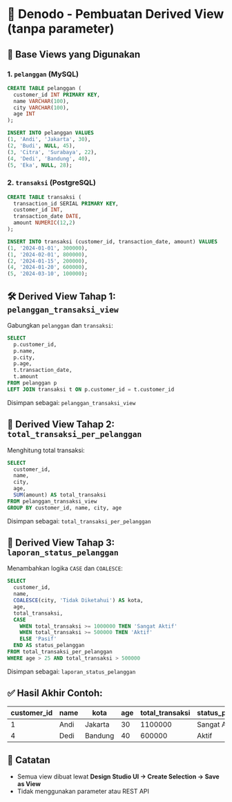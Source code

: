 
# 📘 Denodo - Pembuatan Derived View (tanpa parameter)

## 🧱 Base Views yang Digunakan

### 1. `pelanggan` (MySQL)
```sql
CREATE TABLE pelanggan (
  customer_id INT PRIMARY KEY,
  name VARCHAR(100),
  city VARCHAR(100),
  age INT
);

INSERT INTO pelanggan VALUES
(1, 'Andi', 'Jakarta', 30),
(2, 'Budi', NULL, 45),
(3, 'Citra', 'Surabaya', 22),
(4, 'Dedi', 'Bandung', 40),
(5, 'Eka', NULL, 28);
```

### 2. `transaksi` (PostgreSQL)
```sql
CREATE TABLE transaksi (
  transaction_id SERIAL PRIMARY KEY,
  customer_id INT,
  transaction_date DATE,
  amount NUMERIC(12,2)
);

INSERT INTO transaksi (customer_id, transaction_date, amount) VALUES
(1, '2024-01-01', 300000),
(1, '2024-02-01', 800000),
(2, '2024-01-15', 200000),
(4, '2024-01-20', 600000),
(5, '2024-03-10', 100000);
```

## 🛠 Derived View Tahap 1: `pelanggan_transaksi_view`

Gabungkan `pelanggan` dan `transaksi`:

```sql
SELECT 
  p.customer_id,
  p.name,
  p.city,
  p.age,
  t.transaction_date,
  t.amount
FROM pelanggan p
LEFT JOIN transaksi t ON p.customer_id = t.customer_id
```

Disimpan sebagai: `pelanggan_transaksi_view`

## 🧠 Derived View Tahap 2: `total_transaksi_per_pelanggan`

Menghitung total transaksi:

```sql
SELECT
  customer_id,
  name,
  city,
  age,
  SUM(amount) AS total_transaksi
FROM pelanggan_transaksi_view
GROUP BY customer_id, name, city, age
```

Disimpan sebagai: `total_transaksi_per_pelanggan`

## 🧠 Derived View Tahap 3: `laporan_status_pelanggan`

Menambahkan logika `CASE` dan `COALESCE`:

```sql
SELECT
  customer_id,
  name,
  COALESCE(city, 'Tidak Diketahui') AS kota,
  age,
  total_transaksi,
  CASE 
    WHEN total_transaksi >= 1000000 THEN 'Sangat Aktif'
    WHEN total_transaksi >= 500000 THEN 'Aktif'
    ELSE 'Pasif'
  END AS status_pelanggan
FROM total_transaksi_per_pelanggan
WHERE age > 25 AND total_transaksi > 500000
```

Disimpan sebagai: `laporan_status_pelanggan`

## ✅ Hasil Akhir Contoh:

| customer_id | name  | kota     | age | total_transaksi | status_pelanggan |
|-------------|-------|----------|-----|------------------|------------------|
| 1           | Andi  | Jakarta  | 30  | 1100000          | Sangat Aktif     |
| 4           | Dedi  | Bandung  | 40  | 600000           | Aktif            |

## 📝 Catatan
- Semua view dibuat lewat **Design Studio UI → Create Selection → Save as View**
- Tidak menggunakan parameter atau REST API

